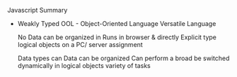 Javascript Summary

* Weakly Typed              OOL - Object-Oriented Language          Versatile Language

    No                              Data can be organized in            Runs in browser & directly
    Explicit type                       logical objects                     on a PC/ server
    assignment

    Data types can                      Data can be organized             Can perform a broad 
    be switched dynamically             in logical objects                    variety of tasks